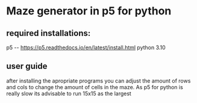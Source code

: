 # Maze generator in p5 for python


## required installations:

p5 -- https://p5.readthedocs.io/en/latest/install.html
python 3.10

## user guide
after installing the apropriate programs you can adjust the amount of rows and cols to change the amount of cells in the maze. As p5 for python is really slow its advisable to run 15x15 as the largest 
